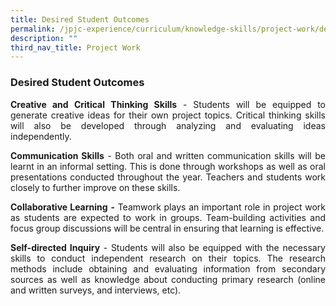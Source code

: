 ```yaml
---
title: Desired Student Outcomes
permalink: /jpjc-experience/curriculum/knowledge-skills/project-work/desired-student-outcomes/
description: ""
third_nav_title: Project Work
---
```

### **Desired Student Outcomes**
<div align=justify>
	<p>
		<strong>Creative and Critical Thinking Skills</strong> - Students will be equipped to generate creative ideas for their own project topics. Critical thinking skills will also be developed through analyzing and evaluating ideas independently.

**Communication Skills** - Both oral and written communication skills will be learnt in an informal setting. This is done through workshops as well as oral presentations conducted throughout the year. Teachers and students work closely to further improve on these skills.

**Collaborative Learning** **-** Teamwork plays an important role in project work as students are expected to work in groups. Team-building activities and focus group discussions will be central in ensuring that learning is effective.

**Self-directed Inquiry** - Students will also be equipped with the necessary skills to conduct independent research on their topics. The research methods include obtaining and evaluating information from secondary sources as well as knowledge about conducting primary research (online and written surveys, and interviews, etc).
		</div>